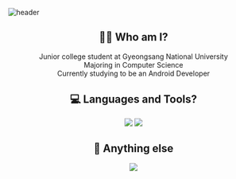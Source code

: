 ![header](https://capsule-render.vercel.app/api?type=soft&color=6799FF&height=125&section=header&text=Hi,%20there!👋&nbsp;I'm%20Byeong%20Hyeon%20Han&fontColor=FFFFFF&fontSize=25)

<h2 align="center">🤷‍♂️ Who am I?</h3>      
<p align="center">
Junior college student at Gyeongsang National University
<br/>Majoring in Computer Science
<br/>Currently studying to be an Android Developer
</p>

<h2 align="center">💻 Languages and Tools?</h3>
<p align="center">
<img src="https://img.shields.io/badge/Android-green?style=flat-square&logo=Android&logoColor=white"/></a>
<img src="https://img.shields.io/badge/Java-orange?style=flat-square&logo=Java&logoColor=white"/></a>
</p>

<h2 align="center">🔎 Anything else</h3>
<div align="center">
<img align="center" src="https://github-readme-stats.vercel.app/api?username=estar0808&show_icons=true&bg_color=FFFFFF&title_color=6799FF&text_color=000000&icon_color=6799FF"/>
</div>
